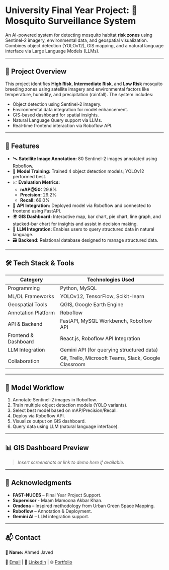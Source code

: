 # University Final Year Project: 🦟 Mosquito Surveillance System

An AI-powered system for detecting mosquito habitat **risk zones** using Sentinel-2 imagery, environmental data, and geospatial visualization. Combines object detection (YOLOv12), GIS mapping, and a natural language interface via Large Language Models (LLMs).

---

## 📌 Project Overview

This project identifies **High Risk**, **Intermediate Risk**, and **Low Risk** mosquito breeding zones using satellite imagery and environmental factors like temperature, humidity, and precipitation (rainfall). The system includes:

- Object detection using Sentinel-2 imagery.
- Environmental data integration for model enhancement.
- GIS-based dashboard for spatial insights.
- Natural Language Query support via LLMs.
- Real-time frontend interaction via Roboflow API.

---

## 🚀 Features

- 🛰️ **Satellite Image Annotation:** 80 Sentinel-2 images annotated using Roboflow.
- 🧠 **Model Training:** Trained 4 object detection models; YOLOv12 performed best.
- 📈 **Evaluation Metrics:**  
  - **mAP@50:** 29.8%  
  - **Precision:** 29.2%  
  - **Recall:** 69.0%
- 🔌 **API Integration:** Deployed model via Roboflow and connected to frontend using FastAPI.
- 🌍 **GIS Dashboard:** Interactive map, bar chart, pie chart, line graph, and stacked-bar chart for insights and assist in decision making.
- 🤖 **LLM Integration:** Enables users to query structured data in natural language.
- 🗃️ **Backend:** Relational database designed to manage structured data.

---

## 🛠 Tech Stack & Tools

| Category             | Technologies Used                                           |
|---------------------|-------------------------------------------------------------|
| Programming          | Python, MySQL                                               |
| ML/DL Frameworks     | YOLOv12, TensorFlow, Scikit-learn                            |
| Geospatial Tools     | QGIS, Google Earth Engine                                   |
| Annotation Platform  | Roboflow                                                    |
| API & Backend        | FastAPI, MySQL Workbench, Roboflow API                                     |
| Frontend & Dashboard | React.js, Roboflow API Integration     |
| LLM Integration      | Gemini API (for querying structured data)       |
| Collaboration        | Git, Trello, Microsoft Teams, Slack, Google Classroom                         |

---

## 🧪 Model Workflow

1. Annotate Sentinel-2 images in Roboflow.
2. Train multiple object detection models (YOLO variants).
4. Select best model based on mAP/Precision/Recall.
5. Deploy via Roboflow API.
6. Visualize output on GIS dashboard.
7. Query data using LLM (natural language interface).

---

## 📊 GIS Dashboard Preview

> _Insert screenshots or link to demo here if available._

---

## 🤝 Acknowledgments

- **FAST-NUCES** – Final Year Project Support.
- **Supervisor** - Maam Mamoona Akbar Khan.
- **Omdena** – Inspired methodology from Urban Green Space Mapping.  
- **Roboflow** – Annotation & Deployment.  
- **Gemini AI** – LLM integration support.

---

## 📬 Contact

**📛 Name:** Ahmed Javed

📧 [Email](aj483267@gmail.com) | 🔗 [LinkedIn](https://www.linkedin.com/in/m-ahmed-/) | 🌐 [Portfolio](https://www.datascienceportfol.io/Muhammad_Ahmed)

